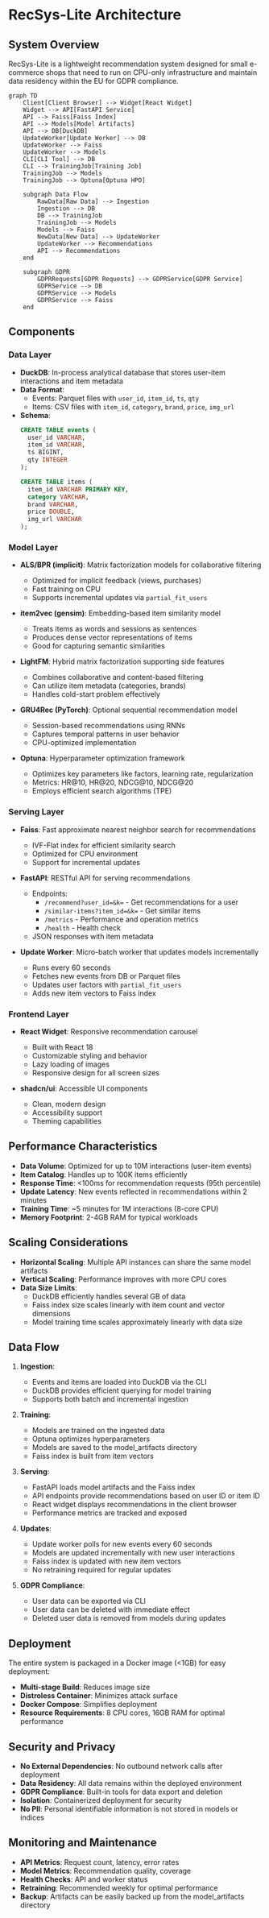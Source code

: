 # RecSys-Lite Architecture

## System Overview

RecSys-Lite is a lightweight recommendation system designed for small e-commerce shops that need to run on CPU-only infrastructure and maintain data residency within the EU for GDPR compliance.

```mermaid
graph TD
    Client[Client Browser] --> Widget[React Widget]
    Widget --> API[FastAPI Service]
    API --> Faiss[Faiss Index]
    API --> Models[Model Artifacts]
    API --> DB[DuckDB]
    UpdateWorker[Update Worker] --> DB
    UpdateWorker --> Faiss
    UpdateWorker --> Models
    CLI[CLI Tool] --> DB
    CLI --> TrainingJob[Training Job]
    TrainingJob --> Models
    TrainingJob --> Optuna[Optuna HPO]
    
    subgraph Data Flow
        RawData[Raw Data] --> Ingestion
        Ingestion --> DB
        DB --> TrainingJob
        TrainingJob --> Models
        Models --> Faiss
        NewData[New Data] --> UpdateWorker
        UpdateWorker --> Recommendations
        API --> Recommendations
    end
    
    subgraph GDPR
        GDPRRequests[GDPR Requests] --> GDPRService[GDPR Service]
        GDPRService --> DB
        GDPRService --> Models
        GDPRService --> Faiss
    end
```

## Components

### Data Layer

- **DuckDB**: In-process analytical database that stores user-item interactions and item metadata
- **Data Format**: 
  - Events: Parquet files with `user_id`, `item_id`, `ts`, `qty`
  - Items: CSV files with `item_id`, `category`, `brand`, `price`, `img_url`
- **Schema**:
  ```sql
  CREATE TABLE events (
    user_id VARCHAR,
    item_id VARCHAR,
    ts BIGINT,
    qty INTEGER
  );
  
  CREATE TABLE items (
    item_id VARCHAR PRIMARY KEY,
    category VARCHAR,
    brand VARCHAR,
    price DOUBLE,
    img_url VARCHAR
  );
  ```

### Model Layer

- **ALS/BPR (implicit)**: Matrix factorization models for collaborative filtering
  - Optimized for implicit feedback (views, purchases)
  - Fast training on CPU
  - Supports incremental updates via `partial_fit_users`
  
- **item2vec (gensim)**: Embedding-based item similarity model
  - Treats items as words and sessions as sentences
  - Produces dense vector representations of items
  - Good for capturing semantic similarities

- **LightFM**: Hybrid matrix factorization supporting side features
  - Combines collaborative and content-based filtering
  - Can utilize item metadata (categories, brands)
  - Handles cold-start problem effectively

- **GRU4Rec (PyTorch)**: Optional sequential recommendation model
  - Session-based recommendations using RNNs
  - Captures temporal patterns in user behavior
  - CPU-optimized implementation

- **Optuna**: Hyperparameter optimization framework
  - Optimizes key parameters like factors, learning rate, regularization
  - Metrics: HR@10, HR@20, NDCG@10, NDCG@20
  - Employs efficient search algorithms (TPE)

### Serving Layer

- **Faiss**: Fast approximate nearest neighbor search for recommendations
  - IVF-Flat index for efficient similarity search
  - Optimized for CPU environment
  - Support for incremental updates

- **FastAPI**: RESTful API for serving recommendations
  - Endpoints:
    - `/recommend?user_id=&k=` - Get recommendations for a user
    - `/similar-items?item_id=&k=` - Get similar items
    - `/metrics` - Performance and operation metrics
    - `/health` - Health check
  - JSON responses with item metadata

- **Update Worker**: Micro-batch worker that updates models incrementally
  - Runs every 60 seconds
  - Fetches new events from DB or Parquet files
  - Updates user factors with `partial_fit_users`
  - Adds new item vectors to Faiss index

### Frontend Layer

- **React Widget**: Responsive recommendation carousel
  - Built with React 18
  - Customizable styling and behavior
  - Lazy loading of images
  - Responsive design for all screen sizes

- **shadcn/ui**: Accessible UI components
  - Clean, modern design
  - Accessibility support
  - Theming capabilities

## Performance Characteristics

- **Data Volume**: Optimized for up to 10M interactions (user-item events)
- **Item Catalog**: Handles up to 100K items efficiently
- **Response Time**: <100ms for recommendation requests (95th percentile)
- **Update Latency**: New events reflected in recommendations within 2 minutes
- **Training Time**: ~5 minutes for 1M interactions (8-core CPU)
- **Memory Footprint**: 2-4GB RAM for typical workloads

## Scaling Considerations

- **Horizontal Scaling**: Multiple API instances can share the same model artifacts
- **Vertical Scaling**: Performance improves with more CPU cores
- **Data Size Limits**:
  - DuckDB efficiently handles several GB of data
  - Faiss index size scales linearly with item count and vector dimensions
  - Model training time scales approximately linearly with data size

## Data Flow

1. **Ingestion**:
   - Events and items are loaded into DuckDB via the CLI
   - DuckDB provides efficient querying for model training
   - Supports both batch and incremental ingestion

2. **Training**:
   - Models are trained on the ingested data
   - Optuna optimizes hyperparameters
   - Models are saved to the model_artifacts directory
   - Faiss index is built from item vectors

3. **Serving**:
   - FastAPI loads model artifacts and the Faiss index
   - API endpoints provide recommendations based on user ID or item ID
   - React widget displays recommendations in the client browser
   - Performance metrics are tracked and exposed

4. **Updates**:
   - Update worker polls for new events every 60 seconds
   - Models are updated incrementally with new user interactions
   - Faiss index is updated with new item vectors
   - No retraining required for regular updates

5. **GDPR Compliance**:
   - User data can be exported via CLI
   - User data can be deleted with immediate effect
   - Deleted user data is removed from models during updates

## Deployment

The entire system is packaged in a Docker image (<1GB) for easy deployment:

- **Multi-stage Build**: Reduces image size
- **Distroless Container**: Minimizes attack surface
- **Docker Compose**: Simplifies deployment
- **Resource Requirements**: 8 CPU cores, 16GB RAM for optimal performance

## Security and Privacy

- **No External Dependencies**: No outbound network calls after deployment
- **Data Residency**: All data remains within the deployed environment
- **GDPR Compliance**: Built-in tools for data export and deletion
- **Isolation**: Containerized deployment for security
- **No PII**: Personal identifiable information is not stored in models or indices

## Monitoring and Maintenance

- **API Metrics**: Request count, latency, error rates
- **Model Metrics**: Recommendation quality, coverage
- **Health Checks**: API and worker status
- **Retraining**: Recommended weekly for optimal performance
- **Backup**: Artifacts can be easily backed up from the model_artifacts directory